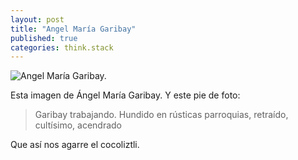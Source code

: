 ```yaml
---
layout: post
title: "Angel María Garibay"
published: true
categories: think.stack
---
```


![Angel María Garibay.](https://arqueologiamexicana.mx/sites/default/files/styles/arq1200x600/public/imagen_259_0.jpg)

Esta imagen de Ángel María Garibay. Y este pie de foto:

> Garibay trabajando. Hundido en rústicas parroquias, retraído, cultísimo, acendrado

Que así nos agarre el cocoliztli.
